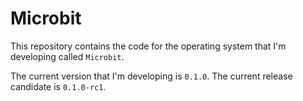 # Microbit

This repository contains the code for the operating system that I'm developing called `Microbit`.

The current version that I'm developing is `0.1.0`. The current release candidate is `0.1.0-rc1`.